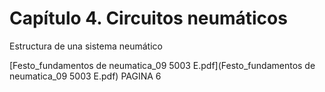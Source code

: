 # Capítulo 4. Circuitos neumáticos

Estructura de una sistema neumático

[Festo_fundamentos de neumatica_09 5003 E.pdf](Festo_fundamentos de neumatica_09 5003 E.pdf)
PAGINA 6
